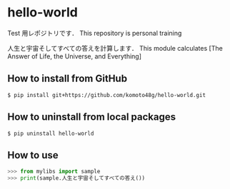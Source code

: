 # hello-world

Test 用レポジトリです．
This repository is personal training

人生と宇宙そしてすべての答えを計算します．
This module calculates [The Answer of Life, the Universe, and Everything]


## How to install from GitHub
```
$ pip install git+https://github.com/komoto48g/hello-world.git
```

## How to uninstall from local packages
```
$ pip uninstall hello-world
```

## How to use
```python
>>> from mylibs import sample
>>> print(sample.人生と宇宙そしてすべての答え())
```
